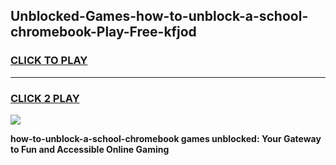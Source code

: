 
## Unblocked-Games-how-to-unblock-a-school-chromebook-Play-Free-kfjod
<h3>
<a href="https://premium76.site?title=how-to-unblock-a-school-chromebook&ref=21A">CLICK TO PLAY</a></h3>
<hr>

<h3>
<a href="https://premium76.site?title=how-to-unblock-a-school-chromebook&ref=21A">CLICK 2 PLAY</a>
  
</h3>

<a href="https://premium76.site?title=how-to-unblock-a-school-chromebook&ref=21A"><img src="https://clearcache.store/games.png"></a>


**how-to-unblock-a-school-chromebook games unblocked: Your Gateway to Fun and Accessible Online Gaming**
